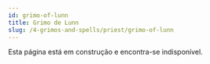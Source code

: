 ```yaml
---
id: grimo-of-lunn
title: Grimo de Lunn
slug: /4-grimos-and-spells/priest/grimo-of-lunn
---
```


Esta página está em construção e encontra-se indisponível.
